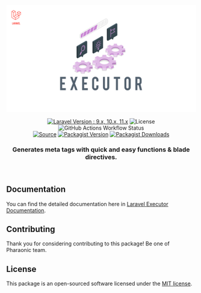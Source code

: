 <p align="center"><a href="https://pharaonic.io" target="_blank"><img src="https://raw.githubusercontent.com/Pharaonic/logos/main/executor.jpg"></a></p>

<p align="center">
  <a href="https://laravel.com" target="_blank"><img src="https://img.shields.io/static/v1?label=Laravel&message=9.x, 10.x, 11.x&color=F05340&style=flat-square" alt="Laravel Version : 9.x, 10.x, 11.x"></a>
  <img src="https://img.shields.io/static/v1?label=License&message=MIT&color=brightgreen&style=flat-square" alt="License">
  <img src="https://img.shields.io/github/actions/workflow/status/pharaonic/laravel-executor/build.yml" alt="GitHub Actions Workflow Status">
  <br>
  <a href="https://packagist.org/packages/Pharaonic/laravel-executor" target="_blank"><img src="https://img.shields.io/static/v1?label=Packagist&message=pharaonic/laravel-executor&color=blue&logo=packagist&logoColor=white" alt="Source"></a>
  <a href="https://packagist.org/packages/pharaonic/laravel-executor" target="_blank"><img src="https://poser.pugx.org/pharaonic/laravel-executor/v" alt="Packagist Version"></a>
  <a href="https://packagist.org/packages/pharaonic/laravel-executor" target="_blank"><img src="https://poser.pugx.org/pharaonic/laravel-executor/downloads" alt="Packagist Downloads"></a>
</p>

<h3 align="center">Generates meta tags with quick and easy functions & blade directives.</h3>
<br>

## Documentation

You can find the detailed documentation here in [Laravel Executor Documentation](https://pharaonic.io/packages/laravel/executor/2.x).

## Contributing

Thank you for considering contributing to this package! Be one of Pharaonic team.

## License

This package is an open-sourced software licensed under the [MIT license](https://opensource.org/licenses/MIT).
